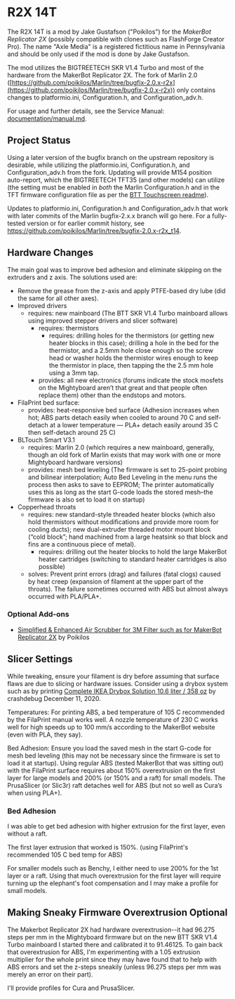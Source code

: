 # R2X 14T
The R2X 14T is a mod by Jake Gustafson ("Poikilos") for the *MakerBot Replicator 2X* (possibly compatible with clones such as FlashForge Creator Pro). The name "Axle Media" is a registered fictitious name in Pennsylvania and should be only used if the mod is done by Jake Gustafson.

The mod utilizes the BIGTREETECH SKR V1.4 Turbo and most of the hardware from the MakerBot Replicator 2X. The fork of Marlin 2.0 ([https://github.com/poikilos/Marlin/tree/bugfix-2.0.x-r2x](https://github.com/poikilos/Marlin/tree/bugfix-2.0.x-r2x)) only contains changes to platformio.ini, Configuration.h, and Configuration_adv.h.

For usage and further details, see the Service Manual: [documentation/manual.md](https://github.com/poikilos/r2x_14t/blob/main/documentation/manual.md).

## Project Status

Using a later version of the bugfix branch on the upstream repository is desirable, while utilizing the platformio.ini, Configuration.h, and Configuration\_adv.h from the fork. Updating will provide M154 position auto-report, which the BIGTREETECH TFT35 (and other models) can utilize (the setting must be enabled in _both_ the Marlin Configuration.h and in the TFT firmware configuration file as per the [BTT Touchscreen readme](https://github.com/bigtreetech/BIGTREETECH-TouchScreenFirmware)).

Updates to platformio.ini, Configuration.h and Configuration_adv.h that work with later commits of the Marlin bugfix-2.x.x branch will go here. For a fully-tested version or for earlier commit history, see <https://github.com/poikilos/Marlin/tree/bugfix-2.0.x-r2x_t14>.

## Hardware Changes

The main goal was to improve bed adhesion and eliminate skipping on the extruders and z axis. The solutions used are:

- Remove the grease from the z-axis and apply PTFE-based dry lube (did the same for all other axes).
- Improved drivers
    - requires: new mainboard (The BTT SKR V1.4 Turbo mainboard allows using improved stepper drivers and slicer software)
        - requires: thermistors
            - requires: drilling holes for the thermistors (or getting new heater blocks in this case); drilling a hole in the bed for the thermistor, and a 2.5mm hole close enough so the screw head or washer holds the thermistor wires enough to keep the thermistor in place, then tapping the the 2.5 mm hole using a 3mm tap.
        - provides: all new electronics (forums indicate the stock mosfets on the Mightyboard aren’t that great and that people often replace them) other than the endstops and motors.
- FilaPrint bed surface:
    - provides: heat-responsive bed surface (Adhesion increases when hot; ABS parts detach easily when cooled to around 70 C and self-detach at a lower temperature — PLA+ detach easily around 35 C then self-detach around 25 C)
- BLTouch Smart V3.1
    - requires: Marlin 2.0 (which requires a new mainboard, generally, though an old fork of Marlin exists that may work with one or more Mightyboard hardware versions)
    - provides: mesh bed leveling (The firmware is set to 25-point probing and bilinear interpolation; Auto Bed Leveling in the menu runs the process then asks to save to EEPROM; The printer automatically uses this as long as the start G-code loads the stored mesh–the firmware is also set to load it on startup)
- Copperhead throats
    - requires: new standard-style threaded heater blocks (which also hold thermistors without modifications and provide more room for cooling ducts); new dual-extruder threaded motor mount block (“cold block”; hand machined from a large heatsink so that block and fins are a continuous piece of metal).
        - requires: drilling out the heater blocks to hold the large MakerBot heater cartridges (switching to standard heater cartridges is also possible)
    - solves: Prevent print errors (drag) and failures (fatal clogs) caused by heat creep (expansion of filament at the upper part of the throats). The failure sometimes occurred with ABS but almost always occurred with PLA/PLA+.

### Optional Add-ons
- [Simplified & Enhanced Air Scrubber for 3M Filter such as for MakerBot Replicator 2X](https://www.thingiverse.com/thing:4871456) by Poikilos


## Slicer Settings

While tweaking, ensure your filament is dry before assuming that surface flaws are due to slicing or hardware issues. Consider using a drybox system such as by printing [Complete IKEA Drybox Solution 10.6 liter / 358 oz](https://www.thingiverse.com/thing:4682691) by crashdebug December 11, 2020.

Temperatures: For printing ABS, a bed temperature of 105 C recommended by the FilaPrint manual works well. A nozzle temperature of 230 C works well for high speeds up to 100 mm/s according to the MakerBot website (even with PLA, they say).

Bed Adhesion: Ensure you load the saved mesh in the start G-code for mesh bed leveling (this may not be necessary since the firmware is set to load it at startup). Using regular ABS (tested MakerBot that was sitting out) with the FilaPrint surface requires about 150% overextrusion on the first layer for large models and 200% (or 150% and a raft) for small models. The PrusaSlicer (or Slic3r) raft detaches well for ABS (but not so well as Cura’s when using PLA+).

### Bed Adhesion
I was able to get bed adhesion with higher extrusion for the first layer, even without a raft.

The first layer extrusion that worked is 150%.
(using FilaPrint's recommended 105 C bed temp for ABS)

For smaller models such as Benchy, I either need to use 200% for the 1st layer or a raft. Using that much overextrusion for the first layer will require turning up the elephant's foot compensation and I may make a profile for small models.

## Making Sneaky Firmware Overextrusion Optional
The Makerbot Replicator 2X had hardware overextrusion--it had 96.275 steps per mm in the Mightyboard firmware but on the new BTT SKR V1.4 Turbo mainboard I started there and calibrated it to 91.46125. To gain back that overextrusion for ABS, I'm experimenting with a 1.05 extrusion multiplier for the whole print since they may have found that to help with ABS errors and set the z-steps sneakily (unless 96.275 steps per mm was merely an error on their part).

I'll provide profiles for Cura and PrusaSlicer.
